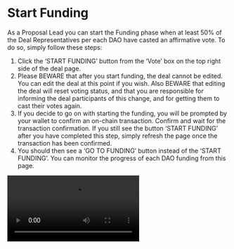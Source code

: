# Start Funding

As a Proposal Lead you can start the Funding phase when at least 50% of the Deal Representatives per each DAO have casted an affirmative vote. To do so, simply follow these steps:

1. Click the ‘START FUNDING’ button from the ‘Vote’ box on the top right side of the deal page.
2. Please BEWARE that after you start funding, the deal cannot be edited. You can edit the deal at this point if you wish. Also BEWARE that editing the deal will reset voting status, and that you are responsible for informing the deal participants of this change, and for getting them to cast their votes again.
3. If you decide to go on with starting the funding, you will be prompted by your wallet to confirm an on-chain transaction. Confirm and wait for the transaction confirmation. If you still see the button ‘START FUNDING’ after you have completed this step, simply refresh the page once the transaction has been confirmed. 
4. You should then see a ‘GO TO FUNDING’ button instead of the ‘START FUNDING’. You can monitor the progress of each DAO funding from this page.

<video style="max-width: 100% !important; height: auto !important;" controls preload="auto"><source src="https://ik.imagekit.io/primedao/PrimeDeals/8-start-funding_AP5JEEKx0.mp4" type="video/mp4">Your browser does not support the video tag.</video>